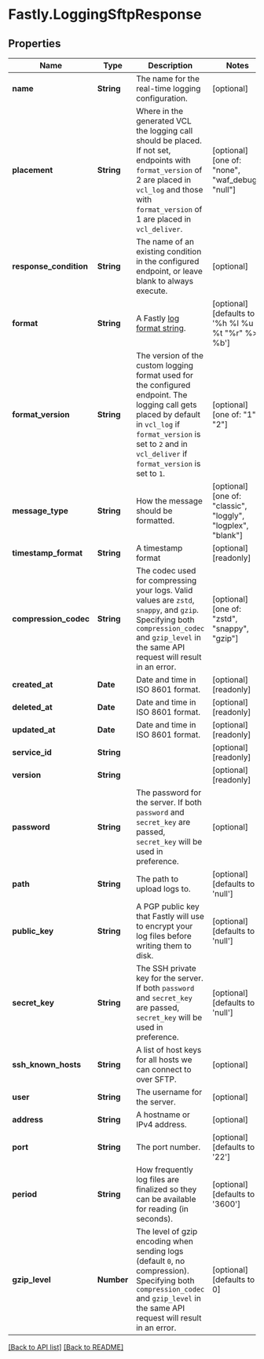 # Fastly.LoggingSftpResponse

## Properties

Name | Type | Description | Notes
------------ | ------------- | ------------- | -------------
**name** | **String** | The name for the real-time logging configuration. | [optional] 
**placement** | **String** | Where in the generated VCL the logging call should be placed. If not set, endpoints with `format_version` of 2 are placed in `vcl_log` and those with `format_version` of 1 are placed in `vcl_deliver`.  | [optional]  [one of: "none", "waf_debug", "null"]
**response_condition** | **String** | The name of an existing condition in the configured endpoint, or leave blank to always execute. | [optional] 
**format** | **String** | A Fastly [log format string](https://docs.fastly.com/en/guides/custom-log-formats). | [optional]  [defaults to '%h %l %u %t "%r" %&gt;s %b']
**format_version** | **String** | The version of the custom logging format used for the configured endpoint. The logging call gets placed by default in `vcl_log` if `format_version` is set to `2` and in `vcl_deliver` if `format_version` is set to `1`.  | [optional]  [one of: "1", "2"]
**message_type** | **String** | How the message should be formatted. | [optional]  [one of: "classic", "loggly", "logplex", "blank"]
**timestamp_format** | **String** | A timestamp format | [optional] [readonly] 
**compression_codec** | **String** | The codec used for compressing your logs. Valid values are `zstd`, `snappy`, and `gzip`. Specifying both `compression_codec` and `gzip_level` in the same API request will result in an error. | [optional]  [one of: "zstd", "snappy", "gzip"]
**created_at** | **Date** | Date and time in ISO 8601 format. | [optional] [readonly] 
**deleted_at** | **Date** | Date and time in ISO 8601 format. | [optional] [readonly] 
**updated_at** | **Date** | Date and time in ISO 8601 format. | [optional] [readonly] 
**service_id** | **String** |  | [optional] [readonly] 
**version** | **String** |  | [optional] [readonly] 
**password** | **String** | The password for the server. If both `password` and `secret_key` are passed, `secret_key` will be used in preference. | [optional] 
**path** | **String** | The path to upload logs to. | [optional]  [defaults to 'null']
**public_key** | **String** | A PGP public key that Fastly will use to encrypt your log files before writing them to disk. | [optional]  [defaults to 'null']
**secret_key** | **String** | The SSH private key for the server. If both `password` and `secret_key` are passed, `secret_key` will be used in preference. | [optional]  [defaults to 'null']
**ssh_known_hosts** | **String** | A list of host keys for all hosts we can connect to over SFTP. | [optional] 
**user** | **String** | The username for the server. | [optional] 
**address** | **String** | A hostname or IPv4 address. | [optional] 
**port** | **String** | The port number. | [optional]  [defaults to '22']
**period** | **String** | How frequently log files are finalized so they can be available for reading (in seconds). | [optional]  [defaults to '3600']
**gzip_level** | **Number** | The level of gzip encoding when sending logs (default `0`, no compression). Specifying both `compression_codec` and `gzip_level` in the same API request will result in an error. | [optional]  [defaults to 0]


[[Back to API list]](../../README.md#endpoints) [[Back to README]](../../README.md)
